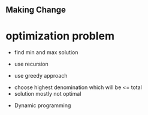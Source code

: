 ## Making Change

# optimization problem 
* find min and max solution
- use recursion

- use greedy approach
* choose highest denomination which will be <= total
* solution mostly not optimal

- Dynamic programming
